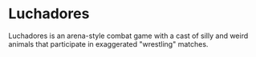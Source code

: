 # Luchadores

Luchadores is an arena-style combat game with a cast of silly and weird animals that participate in exaggerated "wrestling" matches.